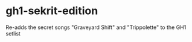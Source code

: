 # gh1-sekrit-edition
Re-adds the secret songs "Graveyard Shift" and "Trippolette" to the GH1 setlist
